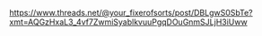 https://www.threads.net/@your_fixerofsorts/post/DBLgwS0SbTe?xmt=AQGzHxaL3_4vf7ZwmiSyablkvuuPgqDOuGnmSJLjH3iUww